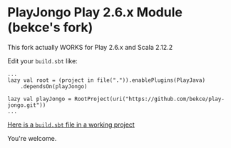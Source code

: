 PlayJongo Play 2.6.x Module (bekce's fork)
==========================================

This fork actually WORKS for Play 2.6.x and Scala 2.12.2

Edit your `build.sbt` like: 

```
...
lazy val root = (project in file(".")).enablePlugins(PlayJava)
    .dependsOn(playJongo)

lazy val playJongo = RootProject(uri("https://github.com/bekce/play-jongo.git"))
...
```

[Here is a `build.sbt` file in a working project](https://github.com/bekce/oauthly/blob/master/build.sbt)

You're welcome.
